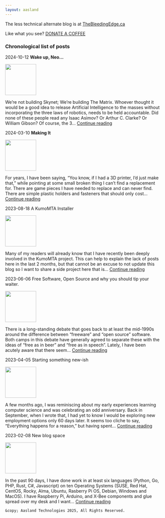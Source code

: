 ```yaml
---
layout: aasland
---
```


The less technical alternate blog is at [TheBleedingEdge.ca](https://TheBleedingEdge.ca)

Like what you see? [DONATE A COFFEE](https://donate.stripe.com/5kA4hi82GghS8Ny9AA?locale=en&__embed_source=buy_btn_1MvQKwDpVpVZQwxejMYUS1au)


### Chronological list of posts

2024-10-12  **Wake up, Neo...**

<img src="https://tommairs.github.io/images/matrix-and-soccer.jpeg" width="100" height="100"> 

We’re not building Skynet; We’re building The Matrix. Whoever thought it would be a good idea to release Artificial Intelligence to the masses without incorporating the three laws of robotics, needs to be held accountable. Did none of these people read any Isaac Asimov? Or Arthur C. Clarke? Or William Gibson? Of course, the 3… [Continue reading](https://blog.aasland.com/2024/10/12/wake-up-neo/)


2024-03-10  **Making It**

<img src="https://tommairs.github.io/images/Jeepclip.png" width="100" height="100"> 

For years, I have been saying, “You know, if I had a 3D printer, I’d just make that,” while pointing at some small broken thing I can’t find a replacement for. There are game pieces I have needed to replace and can never find. There are simple plastic holders and fasteners that should only cost… [Continue reading](https://blog.aasland.com/2024/03/10/making-it/)

2023-08-18
A KumoMTA Installer

<img src="https://tommairs.github.io/images/Installgears.jpg" width="100" height="100"> 

Many of my readers will already know that I have recently been deeply involved in the KumoMTA project. This can help to explain the lack of posts here in the last 2 months, but that cannot be an excuse to not update this blog so I want to share a side project here that is… [Continue reading](https://blog.aasland.com/2023/08/18/a-kumomta-installer/)

2023-06-06
Free Software, Open Source and why you should tip your waiter.

<img src="https://tommairs.github.io/images/waiter-with-water.jpg" width="100" height="100"> 

There is a long-standing debate that goes back to at least the mid-1990s around the difference between “freeware” and “open source” software. Both camps in this debate have generally agreed to separate these with the ideas of “free as in beer” and “free as in speech”. Lately, I have been acutely aware that there seem… [Continue reading](https://blog.aasland.com/2023/06/06/free-software-open-source-and-why-you-should-tip-your-waiter/)

2023-04-05
Starting something new-ish

<img src="https://tommairs.github.io/images/IMG_9609-1536x1056.jpg" width="100" height="100"> 

A few months ago, I was reminiscing about my early experiences learning computer science and was celebrating an odd anniversary. Back in September, when I wrote that, I had yet to know I would be exploring new employment options only 60 days later. It seems too cliche to say, “Everything happens for a reason,” but having spent… [Continue reading](https://blog.aasland.com/2023/04/05/starting-something-new-ish/)


2023-02-08
New blog space

<img src="https://tommairs.github.io/images/New-Blog-space-banner.webp" width="100" height="100"> 

In the past 90 days, I have done work in at least six languages (Python, Go, PHP, Rust, C#, Javascript) on ten Operating Systems (SUSE, Red Hat, CentOS, Rocky, Alma, Ubuntu, Rasberry Pi OS, Debian, Windows and MacOS). I have Raspberry Pi, Arduino, and X-Bee components and glue spread over my desk and I want… [Continue reading](https://blog.aasland.com/2023/02/08/new-blog-space/)


```
&copy; Aasland Technologies 2025, All Rights Reserved.
```


